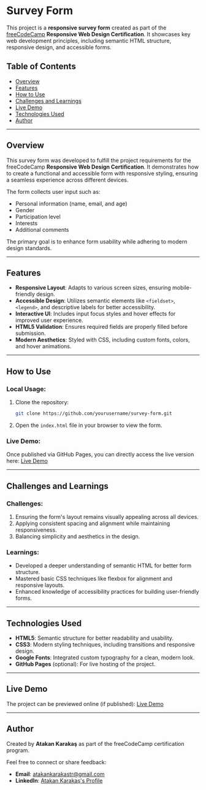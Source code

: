 
# Survey Form

This project is a **responsive survey form** created as part of the [freeCodeCamp](https://www.freecodecamp.org/certification/atakankarakas/responsive-web-design) **Responsive Web Design Certification**. It showcases key web development principles, including semantic HTML structure, responsive design, and accessible forms.

## Table of Contents
- [Overview](#overview)
- [Features](#features)
- [How to Use](#how-to-use)
- [Challenges and Learnings](#challenges-and-learnings)
- [Live Demo](#live-demo)
- [Technologies Used](#technologies-used)
- [Author](#author)

---

## Overview
This survey form was developed to fulfill the project requirements for the freeCodeCamp **Responsive Web Design Certification**. It demonstrates how to create a functional and accessible form with responsive styling, ensuring a seamless experience across different devices.

The form collects user input such as:
- Personal information (name, email, and age)
- Gender
- Participation level
- Interests
- Additional comments

The primary goal is to enhance form usability while adhering to modern design standards.

---

## Features
- **Responsive Layout**: Adapts to various screen sizes, ensuring mobile-friendly design.
- **Accessible Design**: Utilizes semantic elements like `<fieldset>`, `<legend>`, and descriptive labels for better accessibility.
- **Interactive UI**: Includes input focus styles and hover effects for improved user experience.
- **HTML5 Validation**: Ensures required fields are properly filled before submission.
- **Modern Aesthetics**: Styled with CSS, including custom fonts, colors, and hover animations.

---

## How to Use
### Local Usage:
1. Clone the repository:
   ```bash
   git clone https://github.com/yourusername/survey-form.git
   ```
2. Open the `index.html` file in your browser to view the form.

### Live Demo:
Once published via GitHub Pages, you can directly access the live version here:
[Live Demo](https://yourusername.github.io/survey-form)

---

## Challenges and Learnings
### Challenges:
1. Ensuring the form's layout remains visually appealing across all devices.
2. Applying consistent spacing and alignment while maintaining responsiveness.
3. Balancing simplicity and aesthetics in the design.

### Learnings:
- Developed a deeper understanding of semantic HTML for better form structure.
- Mastered basic CSS techniques like flexbox for alignment and responsive layouts.
- Enhanced knowledge of accessibility practices for building user-friendly forms.

---

## Technologies Used
- **HTML5**: Semantic structure for better readability and usability.
- **CSS3**: Modern styling techniques, including transitions and responsive design.
- **Google Fonts**: Integrated custom typography for a clean, modern look.
- **GitHub Pages** (optional): For live hosting of the project.

---

## Live Demo
The project can be previewed online (if published):
[Live Demo](https://yourusername.github.io/survey-form)

---

## Author
Created by **Atakan Karakaş** as part of the freeCodeCamp certification program.  

Feel free to connect or share feedback:
- **Email**: [atakankarakastr@gmail.com](mailto:atakankarakastr@gmail.com)
- **LinkedIn**: [Atakan Karakaş's Profile](https://www.linkedin.com/in/atakan-karaka%C5%9F-052457334/)

